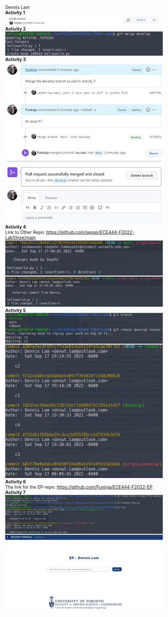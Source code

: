 Dennis Lam
<br>
**Activity 1**
![](images/activity1.jpg)
<br>
**Activity 2**
![](images/activity2.jpg)
<br>
**Activity 3**
<br>
![](images/activity3.jpg)
<br>
**Activity 4**
<br>
Link to Other Repo: https://github.com/sepair/ECE444-F2022-Lab1/tree/main 
<br>
![](images/activity4a.jpg)
<br>
![](images/activity4b.jpg)
<br>
**Activity 5**
<br>
![](images/activity5a.jpg)
<br>
![](images/activity5b.jpg)
<br>
**Activity 6**
<br>
The link for the EP-repo: https://github.com/Funinja/ECE444-F2022-EP
<br>
**Activity 7**
<br>
![](images/activity7a.jpg)
<br>
![](images/activity7b.jpg)
<br>

